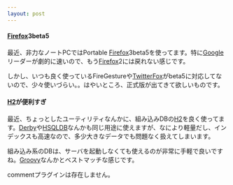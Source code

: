 ```yaml
---
layout: post
---
```

<h4><a href="http://www.mozilla-japan.org/products/firefox/">Firefox</a>3beta5</h4>
<p>最近、非力なノートPCではPortable <a href="http://www.mozilla-japan.org/products/firefox/">Firefox</a>3beta5を使ってます。特に<a href="http://www.google.co.jp/">Google</a>リーダーが劇的に速いので、もう<a href="http://www.mozilla-japan.org/products/firefox/">Firefox</a>2には戻れない感じです。</p>
<p>しかし、いつも良く使っているFireGestureや<a href="https://addons.mozilla.org/ja/firefox/addon/5081">TwitterFox</a>がbeta5に対応してないので、少々使いづらい。。はやいところ、正式版が出てきて欲しいものです。</p>
<h4><a href="http://www.h2database.com/">H2</a>が便利すぎ</h4>
<p>最近、ちょっとしたユーティリティなんかに、組み込みDBの<a href="http://www.h2database.com/">H2</a>を良く使ってます。<a href="http://db.apache.org/derby/">Derby</a>や<a href="http://hsqldb.org/">HSQLDB</a>なんかも同じ用途に使えますが、なにより軽量だし、インデックスも高速なので、多少大きなデータでも問題なく扱えてしまいます。</p>
<p>組み込み系のDBは、サーバを起動しなくても使えるのが非常に手軽で良いですね。<a href="http://groovy.codehaus.org/">Groovy</a>なんかとベストマッチな感じです。</p>
<p><span class="error">commentプラグインは存在しません。</span> </p>
